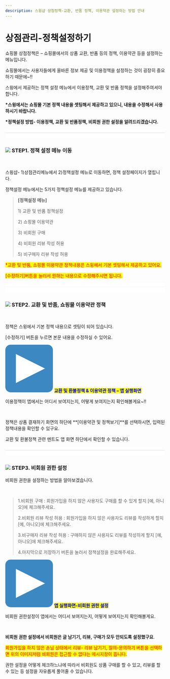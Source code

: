 ```yaml
---
description: 스윙샵 상점정책-교환, 반품 정책, 이용약관 설정하는 방법 안내
---
```


# 상점관리-정책설정하기

쇼핑몰 상점정책은 – 쇼핑몰에서의 상품 교환, 반품 등의 정책, 이용약관 등을 설정하는 메뉴입니다.

쇼핑몰에서는 사용자들에게 올바른 정보 제공 및 이용정책을 설정하는 것이 굉장히 중요하기 때문에\~!!

스윙에서 제공하는 정책 설정 메뉴에서  이용정책, 교환 및 반품 정책을 설정해주여셔야 합니다.&#x20;

**\*스윙에서는 쇼핑몰 기본 정책 내용을 셋팅해서 제공하고 있으니, 내용을 수정해서 사용하시기 바랍니다.**&#x20;

**\*정책설정 방법- 이용정책, 교환 및 반품정책, 비회원 권한 설정을 알려드리겠습니다.**

![](<../../.gitbook/assets/구분선 (1) (1) (1).PNG>)

### ![](https://wp.swing2app.co.kr/wp-content/uploads/2020/04/%EB%8B%A8%EB%9D%BD1-1.png) **STEP1.** **정책 설정 메뉴 이동**

<div align="left">

<img src="https://wp.swing2app.co.kr/wp-content/uploads/2018/11/%EC%A0%95%EC%B1%85%EC%84%A4%EC%A0%95.png" alt="">

</div>

스윙샵- 1)상점관리메뉴에서 2)정책설정 메뉴로 이동하면, 정책 설정페이지가 열립니다.

정책설정 메뉴에서는 5가지 정책설정 메뉴를 제공하고 있습니다.

> **\[정책설정 메뉴]**
>
> 1\) 교환 및 반품 정책설정
>
> 2\) 쇼핑몰 이용약관
>
> 3\) 비회원 구매
>
> 4\) 비회원 리뷰 작성 허용
>
> 5\) 비구매자 리뷰 작성 허용

<mark style="color:red;">\*교환 및 반품, 쇼핑몰 이용약관 정책내용은 스윙에서 기본 셋팅해서 제공하고 있어요.</mark>

<mark style="color:red;">\[수정하기]버튼을 눌러서 원하는 내용으로 수정해주시면 됩니다.</mark>

![](<../../.gitbook/assets/구분선 (1) (1) (1).PNG>)

### ![](https://wp.swing2app.co.kr/wp-content/uploads/2020/04/%EB%8B%A8%EB%9D%BD1-1.png) **STEP2. 교환 및 반품, 쇼핑몰 이용약관 정책**

<div align="left">

<img src="https://wp.swing2app.co.kr/wp-content/uploads/2018/11/%EC%8A%A4%EC%9C%99%EC%83%B5-%EC%A0%95%EC%B1%85%EC%84%A4%EC%A0%952.png" alt="">

</div>

정책은 스윙에서 기본 정책 내용으로 셋팅이 되어 있습니다.

\[수정하기] 버튼을 누르면 본문 내용을 수정하실 수 있어요.



<img src="../../.gitbook/assets/image (9).png" alt="" data-size="line"> <mark style="color:blue;">**교환 및 환불정책 & 이용약관 정책 – 앱 실행화면**</mark>

이용정책이 앱에서는 어디서 보여지는지, 어떻게 보여지는지 확인해볼게요\~!!

<div align="left">

<img src="https://wp.swing2app.co.kr/wp-content/uploads/2018/11/%EC%8A%A4%EC%9C%99%EC%83%B5-%EC%A0%95%EC%B1%85%EC%84%A4%EC%A0%95-%EC%9D%B4%EC%9A%A9%EC%95%BD%EA%B4%80.png" alt="">

</div>

정책은 상품 결재하기 화면의 하단에 **\[이용약관 및 정책보기]**를 선택하시면, 입력된 정책내용을 확인할 수 있구요.

교환 및 환불정책 관련 멘트도 앱 화면 하단에서 확인할 수 있습니다.

![](<../../.gitbook/assets/구분선 (1) (1) (1).PNG>)

### ![](https://wp.swing2app.co.kr/wp-content/uploads/2020/04/%EB%8B%A8%EB%9D%BD1-1.png) **STEP3. 비회원 권한 설정**

비회원 권한을 설정하는 방법을 알아보겠습니다.

<div align="left">

<img src="https://wp.swing2app.co.kr/wp-content/uploads/2018/11/%EC%8A%A4%EC%9C%99%EC%83%B5-%EC%A0%95%EC%B1%85%EC%84%A4%EC%A0%953.png" alt="">

</div>

> 1.비회원 구매 : 회원가입을 하지 않은 사용자도 구매를 할 수 있게 할지 \[예, 아니오]에 체크해주세요.
>
> 2.비회원 리뷰 작성 허용 : 회원가입을 하지 않은 사용자도 리뷰를 작성하게 할지 \[예, 아니오]에 체크해주세요.
>
> 3.비구매자 리뷰 작성 허용 : 구매하지 않은 사용자도 리뷰를 작성하게 할지 \[예, 아니오]에 체크해주세요.
>
> 4.마지막으로 저장하기 버튼을 눌러서 정책설정을 완료해주세요.



<img src="../../.gitbook/assets/image (9).png" alt="" data-size="line"> <mark style="color:blue;">**앱 실행화면-비회원 권한 설정**</mark>

비회원 권한설정이 앱에서는 어디서 보여지는지, 어떻게 보여지는지 확인해볼게요.

<div align="left">

<img src="https://wp.swing2app.co.kr/wp-content/uploads/2018/11/%EC%8A%A4%EC%9C%99%EC%83%B5-%EC%A0%95%EC%B1%85%EC%84%A4%EC%A0%95-%EB%B9%84%ED%9A%8C%EC%9B%90%EA%B6%8C%ED%95%9C.png" alt="">

</div>

**비회원 권한 설정에서 비회원은 글 남기기, 리뷰, 구매가 모두 안되도록 설정했구요**.

<mark style="color:red;">회원가입을 하지 않은 손님 상태에서 리뷰- 리뷰 남기기, 질의-문의하기 버튼을 선택하면 위의 이미지저럼 비회원은 접근할 수 없다는 메시지창이 뜹니다.</mark>

권한 설정을 어떻게 체크하느냐에 따라서 비회원도 상품 구매를 할 수 있고, 리뷰를 할 수 있는 등 설정을 자유롭게 풀어줄 수 있습니다.

